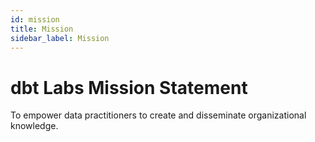 ```yaml
---
id: mission
title: Mission
sidebar_label: Mission
---
```


# dbt Labs Mission Statement

To empower data practitioners to create and disseminate organizational knowledge.
